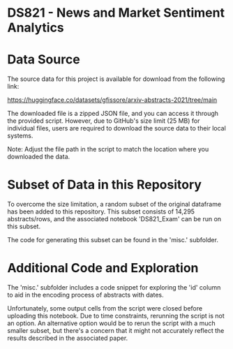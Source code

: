 # DS821 - News and Market Sentiment Analytics

# Data Source
The source data for this project is available for download from the following link:

https://huggingface.co/datasets/gfissore/arxiv-abstracts-2021/tree/main

The downloaded file is a zipped JSON file, and you can access it through the provided script. However, due to GitHub's size limit (25 MB) for individual files, users are required to download the source data to their local systems.

Note: Adjust the file path in the script to match the location where you downloaded the data.

# Subset of Data in this Repository
To overcome the size limitation, a random subset of the original dataframe has been added to this repository. This subset consists of 14,295 abstracts/rows, and the associated notebook 'DS821_Exam' can be run on this subset.

The code for generating this subset can be found in the 'misc.' subfolder.

# Additional Code and Exploration
The 'misc.' subfolder includes a code snippet for exploring the 'id' column to aid in the encoding process of abstracts with dates.

Unfortunately, some output cells from the script were closed before uploading this notebook. Due to time constraints, rerunning the script is not an option. An alternative option would be to rerun the script with a much smaller subset, but there's a concern that it might not accurately reflect the results described in the associated paper.


